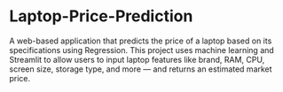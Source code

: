 # Laptop-Price-Prediction
A web-based application that predicts the price of a laptop based on its specifications using  Regression.  This project uses machine learning and Streamlit to allow users to input laptop features like brand, RAM, CPU, screen size, storage type, and more — and returns an estimated market price.
